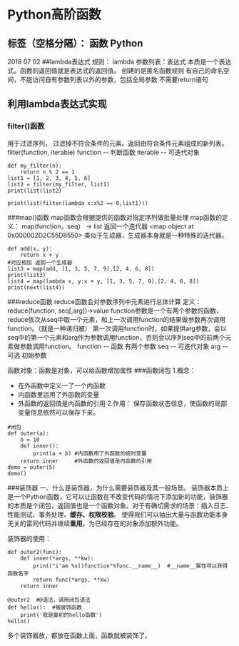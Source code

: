 ﻿# Python高阶函数

标签（空格分隔）： 函数 Python 
---
2018 07 02
##lambda表达式
规则：
lambda 参数列表：表达式
本质是一个表达式。函数的返回值就是表达式的返回值。
创建的是匿名函数规则
有自己的命名空间，不能访问自有参数列表以外的参数，包括全局参数
不需要return语句
## 利用lambda表达式实现
### filter()函数
用于过滤序列， 过滤掉不符合条件的元素。返回由符合条件元素组成的新列表。
filter(function, iterable)
function -- 判断函数
iterable -- 可迭代对象
```
def my_filter(n):
    return n % 2 == 1
list1 = [1, 2, 3, 4, 5, 6]
list2 = filter(my_filter, list1)
print(list(list2)

print(list(filter(lambda x:x%2 == 0,list1)))
```



###map()函数
map函数会根据提供的函数对指定序列做批量处理
map函数的定义：
map(function，seq） -> list
返回一个迭代器
<map object at 0x000002D2C55D8550>
类似于生成器，生成器本身就是一种特殊的迭代器。
```
def add(x, y):
    return x + y
#对应相加 返回一个生成器
list3 = map(add, [1, 3, 5, 7, 9],[2, 4, 6, 8])
print(list3)
list4 = map(lambda x, y:x + y, [1, 3, 5, 7, 9],[2, 4, 6, 8])
print(next(list4))
```

###reduce函数
reduce函数会对参数序列中元素进行总体计算
定义：
reduce(function, seq[,arg])->value
function参数是一个有两个参数的函数，reduce依次从seq中取一个元素，和上一次调用function的结果做参数再次调用function。（就是一种递归被）
第一次调用function时，如果提供arg参数，会以seq中的第一个元素和arg作为参数调用function，否则会以序列seq中的前两个元素做参数调用function。
function -- 函数 有两个参数
seq -- 可迭代对象
arg -- 可选 初始参数

函数对象：函数是对象，可以给函数增加属性
###函数闭包
1.概念：

 - 在外函数中定义一了一个内函数
 - 内函数里运用了外函数的变量
 - 外函数的返回值是内函数的引用
2.作用：
保存函数状态信息，使函数的局部变量信息依然可以保存下来。
```
#闭包
def outer(a):
    b = 10
    def inner():
        print(a + b) #内函数用了外函数的临时变量
    return inner     #外函数的返回值是内函数的引用
demo = outer(5)
demo()
```
###装饰器
一、什么是装饰器，为什么需要装饰器及其一般场景。
装饰器本质上是一个Python函数，它可以让函数在不改变代码的情况下添加新的功能，装饰器的本质是个闭包，返回值也是一个函数对象。对于有确切需求的场景：插入日志、性能测试、事务处理、**缓存、权限校验**。 使得我们可以抽出大量与函数功能本身无关的雷同代码并继续**重用**。为已经存在的对象添加额外功能。

装饰器的使用：
```
def outer2(func):
    def inner(*args, **kw):
        print("i'am %s()function"%func.__name__)  #__name__属性可以获得函数名字
        return func(*args, **kw)
    return inner

@outer2  #@语法，调用闭包语法
def hello():  #被装饰函数
    print('我是最初的hello函数')
hello()
```

多个装饰器放，都放在函数上面，函数就被装饰了。
